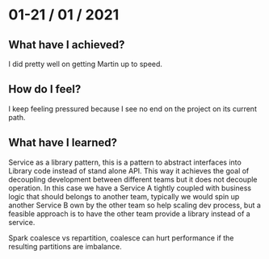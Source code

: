 # 01-21 / 01 / 2021

## What have I achieved?
I did pretty well on getting Martin up to speed.

## How do I feel?
I keep feeling pressured because I see no end on the project on its current path.

## What have I learned?
Service as a library pattern, this is a pattern to abstract interfaces into Library code instead of stand alone API. This way it achieves the goal of decoupling development between different teams but it does not decouple operation. In this case we have a Service A tightly coupled with business logic that should belongs to another team, typically we would spin up another Service B own by the other team so help scaling dev process, but a feasible approach is to have the other team provide a library instead of a service.

Spark coalesce vs repartition, coalesce can hurt performance if the resulting partitions are imbalance.